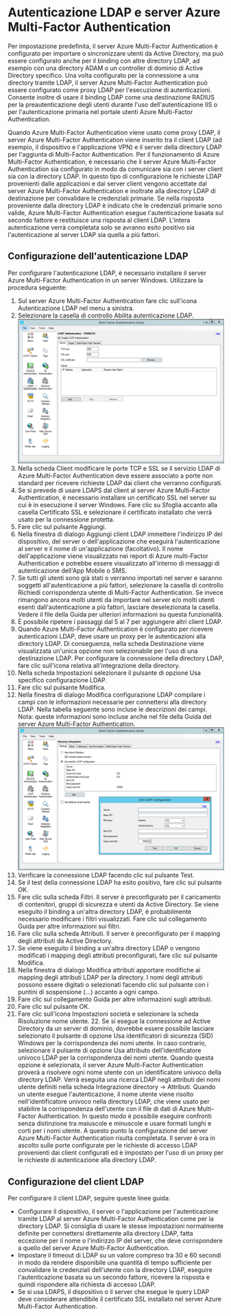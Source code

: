 <properties 
	pageTitle="Autenticazione LDAP e server Azure Multi-Factor Authentication" 
	description="Questa è la pagina di Azure Multi-Factor Authentication contenente le informazioni utili per distribuire l'autenticazione LDAP e il server Azure Multi-Factor Authentication." 
	services="multi-factor-authentication" 
	documentationCenter="" 
	authors="billmath" 
	manager="stevenpo" 
	editor="curtand"/>  

<tags 
	ms.service="multi-factor-authentication" 
	ms.workload="identity" 
	ms.tgt_pltfrm="na" 
	ms.devlang="na" 
	ms.topic="get-started-article" 
	ms.date="08/04/2016" 
	ms.author="billmath"/>  

# Autenticazione LDAP e server Azure Multi-Factor Authentication 


Per impostazione predefinita, il server Azure Multi-Factor Authentication è configurato per importare o sincronizzare utenti da Active Directory, ma può essere configurato anche per il binding con altre directory LDAP, ad esempio con una directory ADAM o un controller di dominio di Active Directory specifico. Una volta configurato per la connessione a una directory tramite LDAP, il server Azure Multi-Factor Authentication può essere configurato come proxy LDAP per l'esecuzione di autenticazioni. Consente inoltre di usare il binding LDAP come una destinazione RADIUS per la preautenticazione degli utenti durante l'uso dell'autenticazione IIS o per l'autenticazione primaria nel portale utenti Azure Multi-Factor Authentication.

Quando Azure Multi-Factor Authentication viene usato come proxy LDAP, il server Azure Multi-Factor Authentication viene inserito tra il client LDAP (ad esempio, il dispositivo e l'applicazione VPN) e il server della directory LDAP per l'aggiunta di Multi-Factor Authentication. Per il funzionamento di Azure Multi-Factor Authentication, è necessario che il server Azure Multi-Factor Authentication sia configurato in modo da comunicare sia con i server client sia con la directory LDAP. In questo tipo di configurazione le richieste LDAP provenienti dalle applicazioni e dai server client vengono accettate dal server Azure Multi-Factor Authentication e inoltrate alla directory LDAP di destinazione per convalidare le credenziali primarie. Se nella risposta proveniente dalla directory LDAP è indicato che le credenziali primarie sono valide, Azure Multi-Factor Authentication esegue l'autenticazione basata sul secondo fattore e restituisce una risposta al client LDAP. L'intera autenticazione verrà completata solo se avranno esito positivo sia l'autenticazione al server LDAP sia quella a più fattori.





## Configurazione dell'autenticazione LDAP


Per configurare l'autenticazione LDAP, è necessario installare il server Azure Multi-Factor Authentication in un server Windows. Utilizzare la procedura seguente:

1. Sul server Azure Multi-Factor Authentication fare clic sull'icona Autenticazione LDAP nel menu a sinistra.
2. Selezionare la casella di controllo Abilita autenticazione LDAP.![Autenticazione LDAP](./media/multi-factor-authentication-get-started-server-ldap/ldap2.png)
3. Nella scheda Client modificare le porte TCP e SSL se il servizio LDAP di Azure Multi-Factor Authentication deve essere associato a porte non standard per ricevere richieste LDAP dai client che verranno configurati.
4. Se si prevede di usare LDAPS dal client al server Azure Multi-Factor Authentication, è necessario installare un certificato SSL nel server su cui è in esecuzione il server Windows. Fare clic su Sfoglia accanto alla casella Certificato SSL e selezionare il certificato installato che verrà usato per la connessione protetta.
5. Fare clic sul pulsante Aggiungi.
6. Nella finestra di dialogo Aggiungi client LDAP immettere l'indirizzo IP del dispositivo, del server o dell'applicazione che eseguirà l'autenticazione al server e il nome di un'applicazione (facoltativo). Il nome dell'applicazione viene visualizzato nei report di Azure multi-Factor Authentication e potrebbe essere visualizzato all'interno di messaggi di autenticazione dell'App Mobile o SMS.
7. Se tutti gli utenti sono già stati o verranno importati nel server e saranno soggetti all'autenticazione a più fattori, selezionare la casella di controllo Richiedi corrispondenza utente di Multi-Factor Authentication. Se invece rimangono ancora molti utenti da importare nel server e/o molti utenti esenti dall'autenticazione a più fattori, lasciare deselezionata la casella. Vedere il file della Guida per ulteriori informazioni su questa funzionalità.
8. È possibile ripetere i passaggi dal 5 al 7 per aggiungere altri client LDAP.
9. Quando Azure Multi-Factor Authentication è configurato per ricevere autenticazioni LDAP, deve usare un proxy per le autenticazioni alla directory LDAP. Di conseguenza, nella scheda Destinazione viene visualizzata un'unica opzione non selezionabile per l'uso di una destinazione LDAP. Per configurare la connessione della directory LDAP, fare clic sull'icona relativa all'integrazione della directory.
10. Nella scheda Impostazioni selezionare il pulsante di opzione Usa specifico configurazione LDAP.
11. Fare clic sul pulsante Modifica.
12. Nella finestra di dialogo Modifica configurazione LDAP compilare i campi con le informazioni necessarie per connettersi alla directory LDAP. Nella tabella seguente sono incluse le descrizioni dei campi. Nota: queste informazioni sono incluse anche nel file della Guida del server Azure Multi-Factor Authentication.![Integrazione di directory](./media/multi-factor-authentication-get-started-server-ldap/ldap.png)
13. Verificare la connessione LDAP facendo clic sul pulsante Test.
14. Se il test della connessione LDAP ha esito positivo, fare clic sul pulsante OK.
15. Fare clic sulla scheda Filtri. Il server è preconfigurato per il caricamento di contenitori, gruppi di sicurezza e utenti da Active Directory. Se viene eseguito il binding a un'altra directory LDAP, è probabilmente necessario modificare i filtri visualizzati. Fare clic sul collegamento Guida per altre informazioni sui filtri.
16. Fare clic sulla scheda Attributi. Il server è preconfigurato per il mapping degli attributi da Active Directory.
17. Se viene eseguito il binding a un'altra directory LDAP o vengono modificati i mapping degli attributi preconfigurati, fare clic sul pulsante Modifica.
18. Nella finestra di dialogo Modifica attributi apportare modifiche ai mapping degli attributi LDAP per la directory. I nomi degli attributi possono essere digitati o selezionati facendo clic sul pulsante con i puntini di sospensione (...) accanto a ogni campo.
19. Fare clic sul collegamento Guida per altre informazioni sugli attributi.
20. Fare clic sul pulsante OK.
21. Fare clic sull'icona Impostazioni società e selezionare la scheda Risoluzione nome utente. 22. Se si esegue la connessione ad Active Directory da un server di dominio, dovrebbe essere possibile lasciare selezionato il pulsante di opzione Usa identificatori di sicurezza (SID) Windows per la corrispondenza dei nomi utente. In caso contrario, selezionare il pulsante di opzione Usa attributo dell'identificatore univoco LDAP per la corrispondenza dei nomi utente. Quando questa opzione è selezionata, il server Azure Multi-Factor Authentication proverà a risolvere ogni nome utente con un identificatore univoco della directory LDAP. Verrà eseguita una ricerca LDAP negli attributi dei nomi utente definiti nella scheda Integrazione directory -> Attributi. Quando un utente esegue l'autenticazione, il nome utente viene risolto nell'identificatore univoco nella directory LDAP, che viene usato per stabilire la corrispondenza dell'utente con il file di dati di Azure Multi-Factor Authentication. In questo modo è possibile eseguire confronti senza distinzione tra maiuscole e minuscole e usare formati lunghi e corti per i nomi utente. A questo punto la configurazione del server Azure Multi-Factor Authentication risulta completata. Il server è ora in ascolto sulle porte configurate per le richieste di accesso LDAP provenienti dai client configurati ed è impostato per l'uso di un proxy per le richieste di autenticazione alla directory LDAP.


## Configurazione del client LDAP

Per configurare il client LDAP, seguire queste linee guida:

- Configurare il dispositivo, il server o l'applicazione per l'autenticazione tramite LDAP al server Azure Multi-Factor Authentication come per la directory LDAP. Si consiglia di usare le stesse impostazioni normalmente definite per connettersi direttamente alla directory LDAP, fatta eccezione per il nome o l'indirizzo IP del server, che deve corrispondere a quello del server Azure Multi-Factor Authentication.
- Impostare il timeout di LDAP su un valore compreso tra 30 e 60 secondi in modo da rendere disponibile una quantità di tempo sufficiente per convalidare le credenziali dell'utente con la directory LDAP, eseguire l'autenticazione basata su un secondo fattore, ricevere la risposta e quindi rispondere alla richiesta di accesso LDAP.
- Se si usa LDAPS, il dispositivo o il server che esegue le query LDAP deve considerare attendibile il certificato SSL installato nel server Azure Multi-Factor Authentication.

<!---HONumber=AcomDC_0810_2016-->